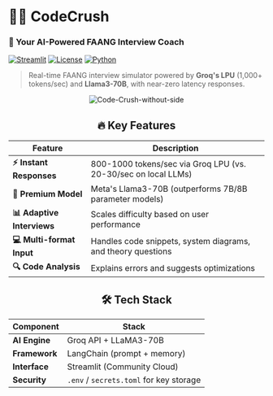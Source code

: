 # 👨‍💻 CodeCrush 
### 🚀 Your AI-Powered FAANG Interview Coach

[![Streamlit](https://img.shields.io/badge/Deployed_on-Streamlit_Cloud-FF4B4B?logo=streamlit)](https://your-app-url.streamlit.app)
[![License](https://img.shields.io/badge/License-MIT-blue.svg)](LICENSE)
[![Python](https://img.shields.io/badge/Python-3.12+-3776AB?logo=python)](https://www.python.org/)

> Real-time FAANG interview simulator powered by **Groq's LPU** (1,000+ tokens/sec) and **Llama3-70B**, with near-zero latency responses.

<div align="center">
<img src="https://i.ibb.co/SDWvRzYR/Code-Crush-without-side.jpg" alt="Code-Crush-without-side" border="0">


## 🔥 Key Features
| Feature | Description |
|---------|-------------|
| **⚡ Instant Responses** | 800-1000 tokens/sec via Groq LPU (vs. 20-30/sec on local LLMs) |
| **🎯 Premium Model** | Meta's Llama3-70B (outperforms 7B/8B parameter models) |
| **📊 Adaptive Interviews** | Scales difficulty based on user performance |
| **💻 Multi-format Input** | Handles code snippets, system diagrams, and theory questions |
| **🔍 Code Analysis** | Explains errors and suggests optimizations |

## 🛠️ Tech Stack
| Component     | Stack                                   |
| ------------- | --------------------------------------- |
| **AI Engine** | Groq API + LLaMA3-70B                   |
| **Framework** | LangChain (prompt + memory)             |
| **Interface** | Streamlit (Community Cloud)             |
| **Security**  | `.env` / `secrets.toml` for key storage |


